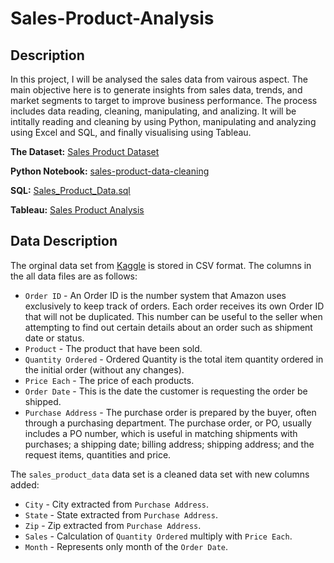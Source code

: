 # Sales-Product-Analysis

## Description

In this project, I will be analysed the sales data from vairous aspect. The main objective here is to generate insights from sales data, trends, and market segments to target to improve business performance. The process includes data reading, cleaning, manipulating, and analizing. It will be intitally reading and cleaning by using Python, manipulating and analyzing using Excel and SQL, and finally visualising using Tableau. 

**The Dataset:** [Sales Product Dataset](https://www.kaggle.com/datasets/knightbearr/sales-product-data)

**Python Notebook:** [sales-product-data-cleaning](https://github.com/angelaa99/Sales-Product-Analysis/blob/main/sales-product-data-cleaning.ipynb)

**SQL:** [Sales_Product_Data.sql](https://github.com/angelaa99/Sales-Product-Analysis/blob/main/Sales_Product_Data.sql)

**Tableau:** [Sales Product Analysis](https://public.tableau.com/app/profile/gaik.sim.loh/viz/SalesProductAnalysis_16872735992910/Dashboard1)

## Data Description

The orginal data set from [Kaggle](https://www.kaggle.com/datasets/knightbearr/sales-product-data) is stored in CSV format. The columns in the all data files are as follows:

- `Order ID` - An Order ID is the number system that Amazon uses exclusively to keep track of orders. Each order receives its own Order ID that will not be duplicated. This number can be useful to the seller when attempting to find out certain details about an order such as shipment date or status.
- `Product` - The product that have been sold.
- `Quantity Ordered` - Ordered Quantity is the total item quantity ordered in the initial order (without any changes).
- `Price Each` - The price of each products.
- `Order Date` - This is the date the customer is requesting the order be shipped.
- `Purchase Address` - The purchase order is prepared by the buyer, often through a purchasing department. The purchase order, or PO, usually includes a PO number, which is useful in matching shipments with purchases; a shipping date; billing address; shipping address; and the request items, quantities and price.

The `sales_product_data` data set is a cleaned data set with new columns added:
- `City` - City extracted from `Purchase Address`.
- `State` - State extracted from `Purchase Address`.
- `Zip` - Zip extracted from `Purchase Address`.
- `Sales` - Calculation of `Quantity Ordered` multiply with `Price Each`.
- `Month` - Represents only month of the `Order Date`.
